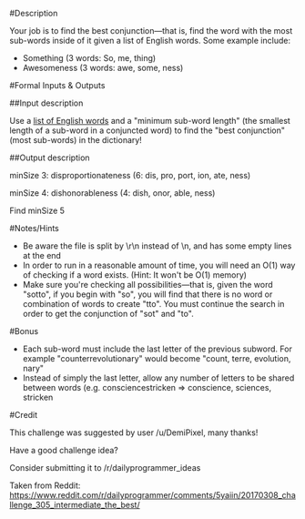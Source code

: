 #Description

Your job is to find the best conjunction—that is, find the word with the most sub-words inside of it given a list of English words. Some example include:

- Something (3 words: So, me, thing)
- Awesomeness (3 words: awe, some, ness)

#Formal Inputs & Outputs

##Input description

Use a [list of English words](http://www-personal.umich.edu/~jlawler/wordlist) and a "minimum sub-word length" (the smallest length of a sub-word in a conjuncted word) to find the "best conjunction" (most sub-words) in the dictionary!

##Output description

minSize 3: disproportionateness (6: dis, pro, port, ion, ate, ness)

minSize 4: dishonorableness (4: dish, onor, able, ness)

Find minSize 5

#Notes/Hints

- Be aware the file is split by \r\n instead of \n, and has some empty lines at the end
- In order to run in a reasonable amount of time, you will need an O(1) way of checking if a word exists. (Hint: It won't be O(1) memory)
- Make sure you're checking all possibilities—that is, given the word "sotto", if you begin with "so", you will find that there is no word or combination of words to create "tto". You must continue the search in order to get the conjunction of "sot" and "to".

#Bonus

- Each sub-word must include the last letter of the previous subword. For example "counterrevolutionary" would become "count, terre, evolution, nary"
- Instead of simply the last letter, allow any number of letters to be shared between words (e.g. consciencestricken => conscience, sciences, stricken

#Credit

This challenge was suggested by user /u/DemiPixel, many thanks!

Have a good challenge idea?

Consider submitting it to /r/dailyprogrammer_ideas

Taken from Reddit: https://www.reddit.com/r/dailyprogrammer/comments/5yaiin/20170308_challenge_305_intermediate_the_best/